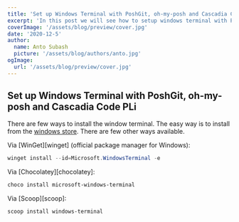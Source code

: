 ```yaml
---
title: 'Set up Windows Terminal with PoshGit, oh-my-posh and Cascadia Code PL'
excerpt: 'In this post we will see how to setup windows terminal with PoshGit and oh-my-posh to make the terminal more productive'
coverImage: '/assets/blog/preview/cover.jpg'
date: '2020-12-5'
author:
  name: Anto Subash
  picture: '/assets/blog/authors/anto.jpg'
ogImage:
  url: '/assets/blog/preview/cover.jpg'
---
```


## Set up Windows Terminal with PoshGit, oh-my-posh and Cascadia Code PLi

There are few ways to install the window terminal. The easy way is to install from the [windows store](https://aka.ms/terminal). There are few other ways available.

Via [WinGet][winget] (official package manager for Windows):

```powershell
winget install --id=Microsoft.WindowsTerminal -e
```

Via [Chocolatey][chocolatey]:

```powershell
choco install microsoft-windows-terminal
```

Via [Scoop][scoop]:

```powershell
scoop install windows-terminal
````
